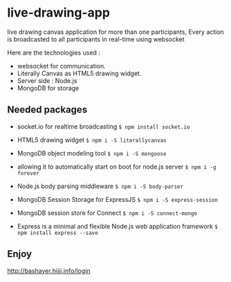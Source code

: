 # live-drawing-app
live drawing canvas application for more than one participants, Every action is broadcasted to all participants in real-time using websocket 

Here are the technologies used :

- websocket for communication. 
- Literally Canvas as HTML5 drawing widget.
- Server side : Node.js
- MongoDB for storage 

## Needed packages

- socket.io for realtime broadcasting
   `$ npm install socket.io`
   
- HTML5 drawing widget
   `$ npm i -S literallycanvas`
   
- MongoDB object modeling tool
   `$ npm i -S mongoose`
   
- allowing it to automatically start on boot for node.js server
   `$ npm i -g forever`
   
-   Node.js body parsing middleware
   `$ npm i -S body-parser`
   
- MongoDB Session Storage for ExpressJS
   `$ npm i -S express-session`
   
- MongoDB session store for Connect
   `$ npm i -S connect-mongo`
   
- Express is a minimal and flexible Node.js web application framework
   `$ npm install express --save`
   
## Enjoy 
   http://bashayer.hijji.info/login
